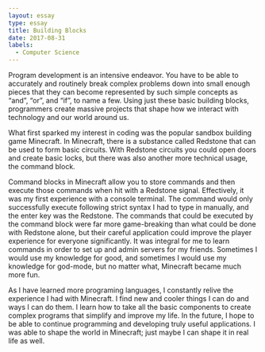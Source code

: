 ```yaml
---
layout: essay
type: essay
title: Building Blocks
date: 2017-08-31
labels:
  - Computer Science
---
```


Program development is an intensive endeavor. You have to be able to accurately and routinely break complex problems down into small enough pieces that they can become represented by such simple concepts as “and”, “or”, and “if”, to name a few. Using just these basic building blocks, programmers create massive projects that shape how we interact with technology and our world around us.

What first sparked my interest in coding was the popular sandbox building game Minecraft. In Minecraft, there is a substance called Redstone that can be used to form basic circuits. With Redstone circuits you could open doors and create basic locks, but there was also another more technical usage, the command block.

Command blocks in Minecraft allow you to store commands and then execute those commands when hit with a Redstone signal. Effectively, it was my first experience with a console terminal. The command would only successfully execute following strict syntax I had to type in manually, and the enter key was the Redstone. The commands that could be executed by the command block were far more game-breaking than what could be done with Redstone alone, but their careful application could improve the player experience for everyone significantly. It was integral for me to learn commands in order to set up and admin servers for my friends. Sometimes I would use my knowledge for good, and sometimes I would use my knowledge for god-mode, but no matter what, Minecraft became much more fun.

As I have learned more programing languages, I constantly relive the experience I had with Minecraft. I find new and cooler things I can do and ways I can do them. I learn how to take all the basic components to create complex programs that simplify and improve my life. In the future, I hope to be able to continue programming and developing truly useful applications. I was able to shape the world in Minecraft; just maybe I can shape it in real life as well.
